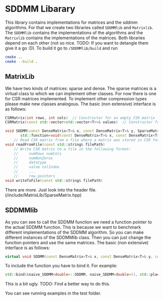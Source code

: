 # SDDMM Libarary
This library contains implementations for matrices and the sddmm algorithms. For that we create two libraries called `SDDMMlib` and `Matrixlib`. The `SDDMMlib` contains the implementations of the algorithms and the `Matrixlib` contains the implementations of the matrices. Both libraries depend on each other (not so nice. TODO: If you want to detangle them give it a go :D). To build it go to `/SDDMMlib/build` and run 
```bash
cmake ..
cmake --build .
```

## MatrixLib
We have two kinds of matrices: sparse and dense. The sparse matrices is a virtual class to which we can implement other classes. For now there is one for CSR matrices implemented. To implement other compression types please make new classes analogous.
The basic (non extensive) interface is as follows:
```cpp
CSRMatrix(int rows, int cols)  // Constructor for an empty CSR matrix
CSRMatrix(const std::vector<std::vector<T>>& values)  // Constructor from dense matrix

void SDDMM(const DenseMatrix<T>& x, const DenseMatrix<T>& y, SparseMatrix<T>& result,
       std::function<void(const DenseMatrix<T>& x, const DenseMatrix<T>& y, const SparseMatrix<T>& z, SparseMatrix<T>& result)> SDDMMFunc) 
    // Read CSR matrix from a file where a matrix was stored in CSR format using writeToFile()
void readFromFile(const std::string& filePath) 
    // Write CSR matrix to a file in the following format:
    //     numRows numCols
    //     numNonZeros
    //     datatype
    //     value colIndex
    //     ...
    //     row pointers   
void writeToFile(const std::string& filePath) 
```
There are more. Just look into the header file. (/include/MatrixLib/SparseMatrix.hpp)

## SDDMMlib
As you can see to call the SDDMM function we need a function pointer to the actual SDDMM function. This is because we want to benchmark different implementations of the SDDMM algorithm. So you can make different instances of the SDDMMlib class. Then you can just change the function pointers and use the same matrices. The basic (non extensive) interface is as follows:
```cpp
virtual void SDDMM(const DenseMatrix<T>& x, const DenseMatrix<T>& y, const SparseMatrix<T>& z, SparseMatrix<T>& result) const override;
```
To include the function you have to bind it. For example:
```cpp
std::bind(&naive_SDDMM<double>::SDDMM, naive_SDDMM<double>(), std::placeholders::_1, std::placeholders::_2, std::placeholders::_3, std::placeholders::_4)
```
This is a bit ugly. TODO: Find a better way to do this.

You can see running examples in the test folder.
